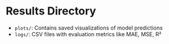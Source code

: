 # Results Directory

- `plots/`: Contains saved visualizations of model predictions
- `logs/`: CSV files with evaluation metrics like MAE, MSE, R²